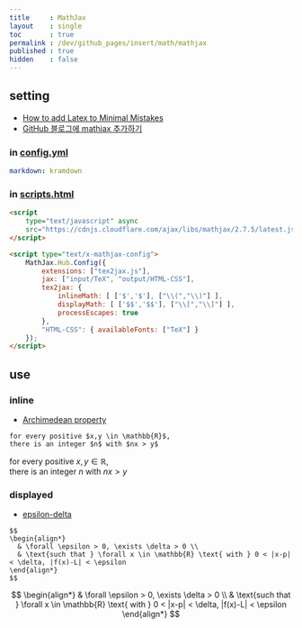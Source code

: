 ```yaml
---
title     : MathJax
layout    : single
toc       : true
permalink : /dev/github_pages/insert/math/mathjax
published : true
hidden    : false
---
```


<head>
  <base target="_blank">
</head>



## setting

- [How to add Latex to Minimal Mistakes](https://www.janmeppe.com/blog/How-to-add-mathjax-to-minimal-mistakes/)
- [GitHub 블로그에 mathjax 추가하기](https://sanglee325.github.io/blog/mathjax-github-io/#minimal-mistakes-theme)

### in [config.yml](/dev/github_pages/start/setting/config_yml)

```yml
markdown: kramdown
```

### in [scripts.html](/dev/github_pages/start/setting/scripts_html)

```html
<script
    type="text/javascript" async
    src="https://cdnjs.cloudflare.com/ajax/libs/mathjax/2.7.5/latest.js?config=TeX-MML-AM_CHTML">
</script>

<script type="text/x-mathjax-config">
    MathJax.Hub.Config({
        extensions: ["tex2jax.js"],
        jax: ["input/TeX", "output/HTML-CSS"],
        tex2jax: {
            inlineMath: [ ['$','$'], ["\\(","\\)"] ],
            displayMath: [ ['$$','$$'], ["\\[","\\]"] ],
            processEscapes: true
        },
        "HTML-CSS": { availableFonts: ["TeX"] }
    });
</script>
```



## use

### inline

- [Archimedean property](https://en.m.wikipedia.org/wiki/Archimedean_property)

```
for every positive $x,y \in \mathbb{R}$,
there is an integer $n$ with $nx > y$
```

for every positive $x,y \in \mathbb{R}$, <br>
there is an integer $n$ with $nx > y$

### displayed

- [epsilon-delta](https://en.m.wikipedia.org/wiki/Limit_of_a_function#(%CE%B5,_%CE%B4)-definition_of_limit)

```
$$
\begin{align*}
  & \forall \epsilon > 0, \exists \delta > 0 \\
  & \text{such that } \forall x \in \mathbb{R} \text{ with } 0 < |x-p| < \delta, |f(x)-L| < \epsilon
\end{align*}
$$
```

$$
\begin{align*}
  & \forall \epsilon > 0, \exists \delta > 0 \\
  & \text{such that } \forall x \in \mathbb{R} \text{ with } 0 < |x-p| < \delta, |f(x)-L| < \epsilon
\end{align*}
$$
